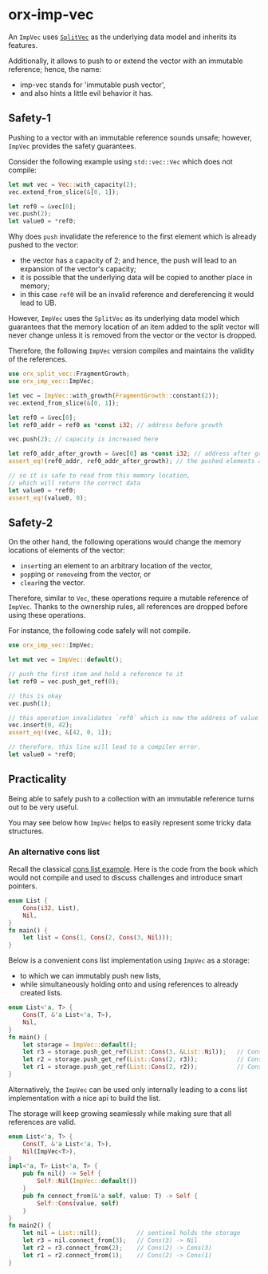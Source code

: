 # orx-imp-vec

An `ImpVec` uses [`SplitVec`](https://crates.io/crates/orx-split-vec) as the underlying data model and inherits its features.

Additionally, it allows to push to or extend the vector with an immutable reference; hence, the name:

* imp-vec stands for 'immutable push vector',
* and also hints a little evil behavior it has.


## Safety-1

Pushing to a vector with an immutable reference sounds unsafe;
however, `ImpVec` provides the safety guarantees.

Consider the following example using `std::vec::Vec` which does not compile:

```rust
let mut vec = Vec::with_capacity(2);
vec.extend_from_slice(&[0, 1]);

let ref0 = &vec[0];
vec.push(2);
let value0 = *ref0;
```

Why does `push` invalidate the reference to the first element which is already pushed to the vector:
* the vector has a capacity of 2; and hence, the push will lead to an expansion of the vector's capacity;
* it is possible that the underlying data will be copied to another place in memory;
* in this case `ref0` will be an invalid reference and dereferencing it would lead to UB.

However, `ImpVec` uses the `SplitVec` as its underlying data model
which guarantees that the memory location of an item added to the split vector will never change
unless it is removed from the vector or the vector is dropped.

Therefore, the  following `ImpVec` version compiles and maintains the validity of the references.

```rust
use orx_split_vec::FragmentGrowth;
use orx_imp_vec::ImpVec;

let vec = ImpVec::with_growth(FragmentGrowth::constant(2));
vec.extend_from_slice(&[0, 1]);

let ref0 = &vec[0];
let ref0_addr = ref0 as *const i32; // address before growth

vec.push(2); // capacity is increased here

let ref0_addr_after_growth = &vec[0] as *const i32; // address after growth
assert_eq!(ref0_addr, ref0_addr_after_growth); // the pushed elements are pinned

// so it is safe to read from this memory location,
// which will return the correct data
let value0 = *ref0;
assert_eq!(value0, 0);
```

## Safety-2

On the other hand, the following operations would change the memory locations
of elements of the vector:

* `insert`ing an element to an arbitrary location of the vector,
* `pop`ping or `remove`ing from the vector, or
* `clear`ing the vector.

Therefore, similar to `Vec`, these operations require a mutable reference of `ImpVec`.
Thanks to the ownership rules, all references are dropped before using these operations.

For instance, the following code safely will not compile.

```rust
use orx_imp_vec::ImpVec;

let mut vec = ImpVec::default();

// push the first item and hold a reference to it
let ref0 = vec.push_get_ref(0);

// this is okay
vec.push(1);

// this operation invalidates `ref0` which is now the address of value 42.
vec.insert(0, 42);
assert_eq!(vec, &[42, 0, 1]);

// therefore, this line will lead to a compiler error.
let value0 = *ref0;
```

## Practicality

Being able to safely push to a collection with an immutable reference turns out to be very useful.

You may see below how `ImpVec` helps to easily represent some tricky data structures.

### An alternative cons list

Recall the classical [cons list example](https://doc.rust-lang.org/book/ch15-01-box.html).
Here is the code from the book which would not compile and used to discuss challenges and introduce smart pointers.

```rust
enum List {
    Cons(i32, List),
    Nil,
}
fn main() {
    let list = Cons(1, Cons(2, Cons(3, Nil)));
}
```


Below is a convenient cons list implementation using `ImpVec` as a storage:

* to which we can immutably push new lists,
* while simultaneously holding onto and using references to already created lists.

```rust
enum List<'a, T> {
    Cons(T, &'a List<'a, T>),
    Nil,
}
fn main() {
    let storage = ImpVec::default();
    let r3 = storage.push_get_ref(List::Cons(3, &List::Nil));   // Cons(3) -> Nil
    let r2 = storage.push_get_ref(List::Cons(2, r3));           // Cons(2) -> Cons(3)
    let r1 = storage.push_get_ref(List::Cons(2, r2));           // Cons(2) -> Cons(1)
}
```

Alternatively, the `ImpVec` can be used only internally
leading to a cons list implementation with a nice api to build the list.

The storage will keep growing seamlessly while making sure that
all references are valid.

```rust
enum List<'a, T> {
    Cons(T, &'a List<'a, T>),
    Nil(ImpVec<T>),
}
impl<'a, T> List<'a, T> {
    pub fn nil() -> Self {
        Self::Nil(ImpVec::default())
    }
    pub fn connect_from(&'a self, value: T) -> Self {
        Self::Cons(value, self)
    }
}
fn main2() {
    let nil = List::nil();          // sentinel holds the storage
    let r3 = nil.connect_from(3);   // Cons(3) -> Nil
    let r2 = r3.connect_from(2);    // Cons(2) -> Cons(3)
    let r1 = r2.connect_from(1);    // Cons(2) -> Cons(1)
}
```
